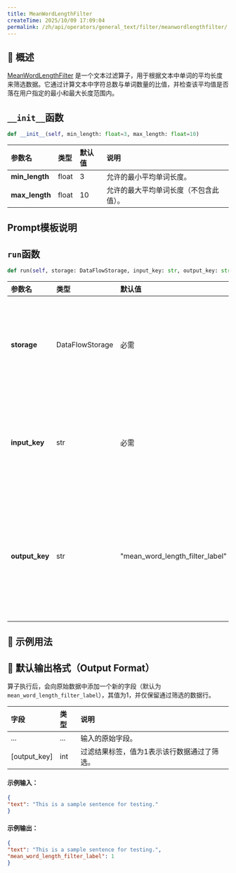 ```yaml
---
title: MeanWordLengthFilter
createTime: 2025/10/09 17:09:04
permalink: /zh/api/operators/general_text/filter/meanwordlengthfilter/
---
```


## 📘 概述

[MeanWordLengthFilter]() 是一个文本过滤算子，用于根据文本中单词的平均长度来筛选数据。它通过计算文本中字符总数与单词数量的比值，并检查该平均值是否落在用户指定的最小和最大长度范围内。

## `__init__`函数

```python
def __init__(self, min_length: float=3, max_length: float=10)
```

| 参数名 | 类型 | 默认值 | 说明 |
| :--- | :--- | :--- | :--- |
| **min_length** | float | 3 | 允许的最小平均单词长度。 |
| **max_length** | float | 10 | 允许的最大平均单词长度（不包含此值）。 |

## Prompt模板说明

## `run`函数

```python
def run(self, storage: DataFlowStorage, input_key: str, output_key: str='mean_word_length_filter_label')
```

| 参数名 | 类型 | 默认值 | 说明 |
| :--- | :--- | :--- | :--- |
| **storage** | DataFlowStorage | 必需 | 数据流存储实例，负责读取与写入数据。 |
| **input_key** | str | 必需 | 输入列名，对应待过滤的文本字段。 |
| **output_key** | str | "mean_word_length_filter_label" | 输出列名，用于存储过滤结果标签（1表示通过）。 |

## 🧠 示例用法

## 🧾 默认输出格式（Output Format）

算子执行后，会向原始数据中添加一个新的字段（默认为 `mean_word_length_filter_label`），其值为1，并仅保留通过筛选的数据行。

| 字段 | 类型 | 说明 |
| :--- | :--- | :--- |
| ... | ... | 输入的原始字段。 |
| [output_key] | int | 过滤结果标签，值为1表示该行数据通过了筛选。 |

#### 示例输入：

```json
{
"text": "This is a sample sentence for testing."
}
```

#### 示例输出：

```json
{
"text": "This is a sample sentence for testing.",
"mean_word_length_filter_label": 1
}
```
